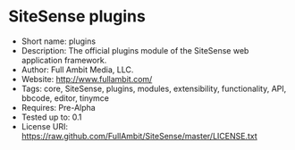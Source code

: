 SiteSense plugins
=================
 - Short name: plugins
 - Description: The official plugins module of the SiteSense web application framework.
 - Author: Full Ambit Media, LLC.
 - Website: http://www.fullambit.com/
 - Tags: core, SiteSense, plugins, modules, extensibility, functionality, API, bbcode, editor, tinymce
 - Requires: Pre-Alpha
 - Tested up to: 0.1
 - License URI: https://raw.github.com/FullAmbit/SiteSense/master/LICENSE.txt